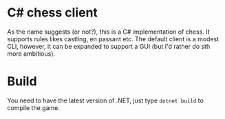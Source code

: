 # C# chess client

As the name suggests (or not?), this is a C# implementation of chess. It supports rules likes castling, en passant etc. The default client is a modest CLI, however, it can be expanded to support a GUI (but I'd rather do sth more ambitious).

# Build

You need to have the latest version of .NET, just type `dotnet build` to compile the game.
